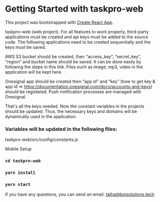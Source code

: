 # Getting Started with taskpro-web

This project was bootstrapped with [Create React App](https://github.com/facebook/create-react-app).

taskpro-web (web project). For all features to work properly, third-party applications must be created and api keys must be added to the source code. The following applications need to be created sequentially and the keys must be saved.

AWS S3 bucket should be created, then “access_key”, “secret_key”, “region” and bucket name should be saved. It can be done easily by following the steps in this link. Files such as image, mp3, video in the application will be kept here.

Onesignal app should be created then “app id” and “key” (how to get key & app id ⇒ https://documentation.onesignal.com/docs/accounts-and-keys) should be registered. Push notification processes are managed with Onesignal.

That's all the keys needed. Now the constant variables in the projects should be updated. Thus, the necessary keys and domains will be dynamically used in the application.

### Variables will be updated in the following files:

taskpro-web/src/config/constants.js


Mobile Setup

### `cd taskpro-web`
### `yarn install`
### `yarn start`

If you have any questions, you can send an email: talha@botsolutions.tech

